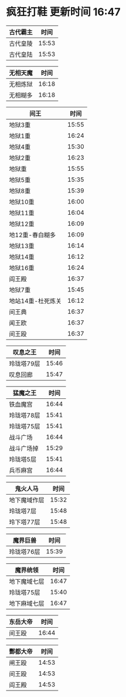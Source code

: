 # 疯狂打鞋 更新时间 16:47

| 古代霸主   | 时间    |
|--------|-------|
| 古代皇陵 | 15:53 |
| 古代皇陆 | 15:53 |

| 无相天魔   | 时间    |
|--------|-------|
| 无相炼狱 | 16:18 |
| 无相糊多 | 16:18 |

| 间王   | 时间    |
|--------|-------|
| 地狱3重 | 15:55 |
| 地狱1重 | 16:24 |
| 地狱4重 | 15:30 |
| 地狱2重 | 16:23 |
| 地狱重 | 15:55 |
| 地狱5重 | 15:35 |
| 地狱8重 | 15:39 |
| 地狱10重 | 16:00 |
| 地狱11重 | 16:04 |
| 地狱12重 | 16:09 |
| 地12重-春白糊多 | 16:09 |
| 地狱13重 | 16:14 |
| 地狱14重 | 16:12 |
| 地狱16重 | 16:24 |
| 阎王殿 | 16:37 |
| 地狱7重 | 15:45 |
| 地站14重-杜死炼关 | 16:12 |
| 间王典 | 16:37 |
| 闻王欧 | 16:37 |
| 间王殴 | 16:37 |

| 叹息之王   | 时间    |
|--------|-------|
| 玲珑塔79层 | 15:46 |
| 叹息回廊 | 15:47 |

| 猛魔之王   | 时间    |
|--------|-------|
| 铁血魔宫 | 16:44 |
| 玲珑塔78层 | 15:41 |
| 玲珑塔75层 | 15:41 |
| 战斗广场 | 16:44 |
| 战斗广场掉 | 15:29 |
| 玲珑塔5层 | 15:41 |
| 兵币麻宫 | 16:44 |

| 鬼火人马   | 时间    |
|--------|-------|
| 地下魔域作层 | 15:32 |
| 玲珑塔7层 | 15:48 |
| 玲下塔77层 | 15:48 |

| 魔界巨兽   | 时间    |
|--------|-------|
| 玲珑塔76层 | 15:39 |

| 魔界统领   | 时间    |
|--------|-------|
| 地下魔域七层 | 16:47 |
| 玲珑塔75层 | 15:40 |
| 地下麻域七层 | 16:47 |

| 东岳大帝   | 时间    |
|--------|-------|
| 间王殴 | 16:44 |

| 酆都大帝   | 时间    |
|--------|-------|
| 闸王殴 | 14:53 |
| 间王殴 | 14:53 |
| 阎王殿 | 14:53 |